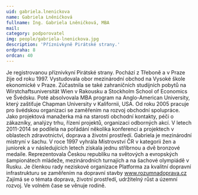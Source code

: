 ```yaml
---
uid: gabriela.lnenickova
name: Gabriela Lněničková
fullname: Ing. Gabriela Lněničková, MBA
mail: 
category: podporovatel
img: people/gabriela-lnenickova.jpg
description: 'Příznivkyně Pirátské strany.'
ordpraha: 8
ordcan: 40
---
```

Je registrovanou příznivkyní Pirátské strany. Pochází z Třeboně a v Praze žije od roku 1997. Vystudovala obor mezinárodní obchod na Vysoké škole ekonomické v Praze. Zúčastnila se také zahraničních studijních pobytů na Wirstchaftsuniversität Wien v Rakousku a Stockholm School of Economics ve Švédsku. Poté absolvovala MBA program na Anglo-American University, který zaštiťuje Chapman University v Kalifornii, USA.
Od roku 2005 pracuje pro švédskou organizaci se zaměřením na rozvoj obchodní spolupráce. Jako projektová manažerka má na starosti obchodní kontakty, péči o zákazníky, analýzy trhu, řízení projektů, organizaci odborných akcí. V letech 2011-2014 se podílela na pořádání několika konferencí a projektech v oblastech zdravotnictví, doprava a životní prostředí.
Gabriela je mezinárodní mistryní v šachu. V roce 1997 vyhrála Mistrovství ČR v kategorii žen a juniorek a v následujících letech získala jednu stříbrnou a dvě bronzové medaile. Reprezentovala Českou republiku na světových a evropských šampionátech mládeže, mezinárodních turnajích a na šachové olympiádě v Rusku.
Je členkou rady neziskové organizace Platforma za kvalitní dopravní infrastrukturu se zaměřením na dopravní stavby www.rozumnadoprava.cz
Zajímá se o témata doprava, životní prostředí, udržitelný růst a územní rozvoj. Ve volném čase se věnuje rodině.


